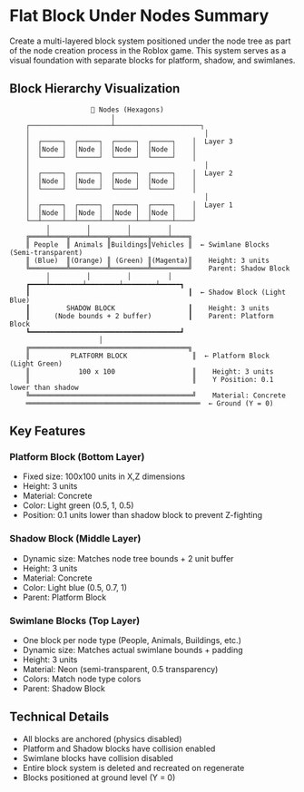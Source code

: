 # Flat Block Under Nodes Summary

Create a multi-layered block system positioned under the node tree as part of the node creation process in the Roblox game. This system serves as a visual foundation with separate blocks for platform, shadow, and swimlanes.

## Block Hierarchy Visualization

```
                    🔷 Nodes (Hexagons)
                         |
    ┌────────────────────┴─────────────────────┐
    │                                           │
    │  ┌─────┐  ┌─────┐  ┌─────┐  ┌─────┐    │  Layer 3
    │  │Node │  │Node │  │Node │  │Node │    │
    │  └─────┘  └─────┘  └─────┘  └─────┘    │
    │                                           │
    │  ┌─────┐  ┌─────┐  ┌─────┐  ┌─────┐    │  Layer 2
    │  │Node │  │Node │  │Node │  │Node │    │
    │  └─────┘  └─────┘  └─────┘  └─────┘    │
    │                                           │
    │  ┌─────┐  ┌─────┐  ┌─────┐  ┌─────┐    │  Layer 1
    │  │Node │  │Node │  │Node │  │Node │    │
    └──┴─────┴──┴─────┴──┴─────┴──┴─────┴────┘
         │         │         │         │
    ╔════╧════╦════╧════╦════╧════╦════╧════╗
    ║ People  ║ Animals ║Buildings║Vehicles ║  ← Swimlane Blocks (Semi-transparent)
    ║ (Blue)  ║(Orange) ║ (Green) ║(Magenta)║    Height: 3 units
    ╚═════════╩═════════╩═════════╩═════════╝    Parent: Shadow Block
         │         │         │         │
    ┏━━━━┷━━━━━━━━┷━━━━━━━━┷━━━━━━━━┷━━━━━┓
    ┃                                       ┃  ← Shadow Block (Light Blue)
    ┃         SHADOW BLOCK                  ┃    Height: 3 units
    ┃      (Node bounds + 2 buffer)         ┃    Parent: Platform Block
    ┗━━━━━━━━━━━━━━━━━━━━━━━━━━━━━━━━━━━━━┛
                      │
    ╔═══════════════════════════════════════╗
    ║          PLATFORM BLOCK                ║  ← Platform Block (Light Green)
    ║            100 x 100                   ║    Height: 3 units
    ║                                        ║    Y Position: 0.1 lower than shadow
    ╚════════════════════════════════════════╝    Material: Concrete
    ═══════════════════════════════════════════  ← Ground (Y = 0)
```

## Key Features

### Platform Block (Bottom Layer)
- Fixed size: 100x100 units in X,Z dimensions
- Height: 3 units
- Material: Concrete
- Color: Light green (0.5, 1, 0.5)
- Position: 0.1 units lower than shadow block to prevent Z-fighting

### Shadow Block (Middle Layer)
- Dynamic size: Matches node tree bounds + 2 unit buffer
- Height: 3 units
- Material: Concrete
- Color: Light blue (0.5, 0.7, 1)
- Parent: Platform Block

### Swimlane Blocks (Top Layer)
- One block per node type (People, Animals, Buildings, etc.)
- Dynamic size: Matches actual swimlane bounds + padding
- Height: 3 units
- Material: Neon (semi-transparent, 0.5 transparency)
- Colors: Match node type colors
- Parent: Shadow Block

## Technical Details
- All blocks are anchored (physics disabled)
- Platform and Shadow blocks have collision enabled
- Swimlane blocks have collision disabled
- Entire block system is deleted and recreated on regenerate
- Blocks positioned at ground level (Y = 0)